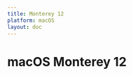 ```yaml
---
title: Monterey 12
platform: macOS
layout: doc
---
```


# macOS Monterey 12

<LatestFeatures 
  title="Monterey 12" 
  platform="macOS"
  dataPath="/v2/macos_data_feed.json" 
  linksData="/v1/essential_links.json"
/>

<SecurityInfo 
  title="Monterey 12" 
  platform="macOS"
  dataPath="/v2/macos_data_feed.json"
/>
